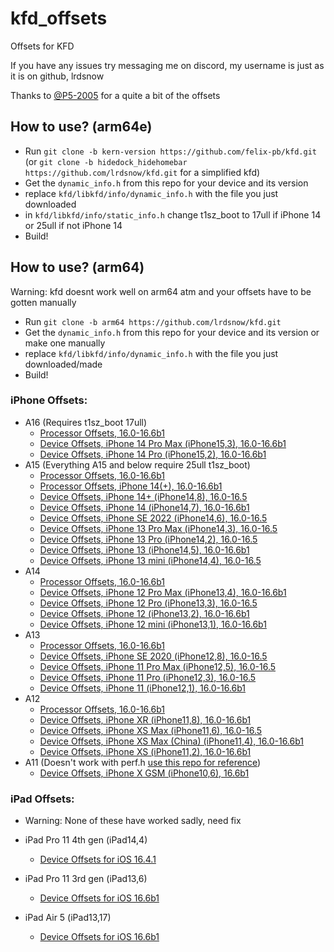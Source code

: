 # kfd_offsets
Offsets for KFD

If you have any issues try messaging me on discord, my username is just as it is on github, lrdsnow

Thanks to [@P5-2005](https://github.com/P5-2005) for a quite a bit of the offsets

## How to use? (arm64e)
- Run `git clone -b kern-version https://github.com/felix-pb/kfd.git` (or `git clone -b hidedock_hidehomebar https://github.com/lrdsnow/kfd.git` for a simplified kfd)
- Get the `dynamic_info.h` from this repo for your device and its version
- replace `kfd/libkfd/info/dynamic_info.h` with the file you just downloaded
- in `kfd/libkfd/info/static_info.h` change t1sz_boot to 17ull if iPhone 14 or 25ull if not iPhone 14
- Build!

## How to use? (arm64)
Warning: kfd doesnt work well on arm64 atm and your offsets have to be gotten manually
- Run `git clone -b arm64 https://github.com/lrdsnow/kfd.git`
- Get the `dynamic_info.h` from this repo for your device and its version or make one manually
- replace `kfd/libkfd/info/dynamic_info.h` with the file you just downloaded/made
- Build!

### iPhone Offsets:
- A16 (Requires t1sz_boot 17ull)
  - [Processor Offsets, 16.0-16.6b1](https://github.com/Lrdsnow/kfd_offsets/tree/main/A16)
  - [Device Offsets, iPhone 14 Pro Max (iPhone15,3), 16.0-16.6b1](https://github.com/Lrdsnow/kfd_offsets/tree/main/DeviceSpecific/iPhone15%2C3)
  - [Device Offsets, iPhone 14 Pro (iPhone15,2), 16.0-16.6b1](https://github.com/Lrdsnow/kfd_offsets/tree/main/DeviceSpecific/iPhone15%2C2)
- A15 (Everything A15 and below require 25ull t1sz_boot)
  - [Processor Offsets, 16.0-16.6b1](https://github.com/Lrdsnow/kfd_offsets/tree/main/A15)
  - [Processor Offsets, iPhone 14(+), 16.0-16.6b1](https://github.com/Lrdsnow/kfd_offsets/tree/main/A15_iPhone14)
  - [Device Offsets, iPhone 14+ (iPhone14,8), 16.0-16.5](https://github.com/Lrdsnow/kfd_offsets/tree/main/DeviceSpecific/iPhone14%2C8)
  - [Device Offsets, iPhone 14 (iPhone14,7), 16.0-16.6b1](https://github.com/Lrdsnow/kfd_offsets/tree/main/DeviceSpecific/iPhone14%2C7)
  - [Device Offsets, iPhone SE 2022 (iPhone14,6), 16.0-16.5](https://github.com/Lrdsnow/kfd_offsets/tree/main/DeviceSpecific/iPhone14%2C6)
  - [Device Offsets, iPhone 13 Pro Max (iPhone14,3), 16.0-16.5](https://github.com/Lrdsnow/kfd_offsets/tree/main/DeviceSpecific/iPhone14%2C3)
  - [Device Offsets, iPhone 13 Pro (iPhone14,2), 16.0-16.5](https://github.com/Lrdsnow/kfd_offsets/tree/main/DeviceSpecific/iPhone14%2C2)
  - [Device Offsets, iPhone 13 (iPhone14,5), 16.0-16.6b1](https://github.com/Lrdsnow/kfd_offsets/tree/main/DeviceSpecific/iPhone14%2C5)
  - [Device Offsets, iPhone 13 mini (iPhone14,4), 16.0-16.5](https://github.com/Lrdsnow/kfd_offsets/tree/main/DeviceSpecific/iPhone14%2C4)
- A14
  - [Processor Offsets, 16.0-16.6b1](https://github.com/Lrdsnow/kfd_offsets/tree/main/A14)
  - [Device Offsets, iPhone 12 Pro Max (iPhone13,4), 16.0-16.6b1](https://github.com/Lrdsnow/kfd_offsets/tree/main/DeviceSpecific/iPhone13%2C4)
  - [Device Offsets, iPhone 12 Pro (iPhone13,3), 16.0-16.5](https://github.com/Lrdsnow/kfd_offsets/tree/main/DeviceSpecific/iPhone13%2C3)
  - [Device Offsets, iPhone 12 (iPhone13,2), 16.0-16.6b1](https://github.com/Lrdsnow/kfd_offsets/tree/main/DeviceSpecific/iPhone13%2C2)
  - [Device Offsets, iPhone 12 mini (iPhone13,1), 16.0-16.6b1](https://github.com/Lrdsnow/kfd_offsets/tree/main/DeviceSpecific/iPhone13%2C1)
- A13
  - [Processor Offsets, 16.0-16.6b1](https://github.com/Lrdsnow/kfd_offsets/tree/main/A13)
  - [Device Offsets, iPhone SE 2020 (iPhone12,8), 16.0-16.5](https://github.com/Lrdsnow/kfd_offsets/tree/main/DeviceSpecific/iPhone12%2C8)
  - [Device Offsets, iPhone 11 Pro Max (iPhone12,5), 16.0-16.5](https://github.com/Lrdsnow/kfd_offsets/tree/main/DeviceSpecific/iPhone12%2C5)
  - [Device Offsets, iPhone 11 Pro (iPhone12,3), 16.0-16.5](https://github.com/Lrdsnow/kfd_offsets/tree/main/DeviceSpecific/iPhone12%2C3)
  - [Device Offsets, iPhone 11 (iPhone12,1), 16.0-16.6b1](https://github.com/Lrdsnow/kfd_offsets/tree/main/DeviceSpecific/iPhone12%2C1)
- A12
  - [Processor Offsets, 16.0-16.6b1](https://github.com/Lrdsnow/kfd_offsets/tree/main/A12)
  - [Device Offsets, iPhone XR (iPhone11,8), 16.0-16.6b1](https://github.com/Lrdsnow/kfd_offsets/tree/main/DeviceSpecific/iPhone11%2C8)
  - [Device Offsets, iPhone XS Max (iPhone11,6), 16.0-16.5](https://github.com/Lrdsnow/kfd_offsets/tree/main/DeviceSpecific/iPhone11%2C6)
  - [Device Offsets, iPhone XS Max (China) (iPhone11,4), 16.0-16.6b1](https://github.com/Lrdsnow/kfd_offsets/tree/main/DeviceSpecific/iPhone11%2C4)
  - [Device Offsets, iPhone XS (iPhone11,2), 16.0-16.6b1](https://github.com/Lrdsnow/kfd_offsets/tree/main/DeviceSpecific/iPhone11%2C2)
- A11 (Doesn't work with perf.h [use this repo for reference](https://github.com/Lrdsnow/kfd/tree/arm64))
  - [Device Offsets, iPhone X GSM (iPhone10,6), 16.6b1](https://github.com/Lrdsnow/kfd_offsets/tree/main/iPhone10%2C6/iOS_16.6b1)

### iPad Offsets:
- Warning: None of these have worked sadly, need fix

- iPad Pro 11 4th gen (iPad14,4)
  - [Device Offsets for iOS 16.4.1](https://github.com/Lrdsnow/kfd_offsets/tree/main/DeviceSpecific/iPad14%2C4)
- iPad Pro 11 3rd gen (iPad13,6)
  - [Device Offsets for iOS 16.6b1](https://github.com/Lrdsnow/kfd_offsets/tree/main/DeviceSpecific/iPad13%2C6)
- iPad Air 5 (iPad13,17)
  - [Device Offsets for iOS 16.6b1](https://github.com/Lrdsnow/kfd_offsets/tree/main/DeviceSpecific/iPad13%2C17)
